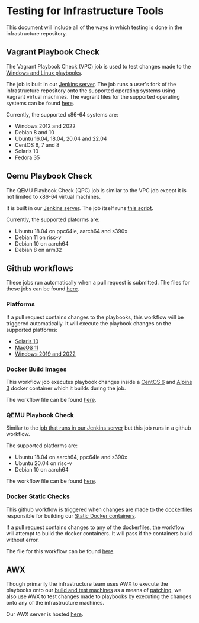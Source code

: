 # Testing for Infrastructure Tools

This document will include all of the ways in which testing is done in the infrastructure repository. 

## Vagrant Playbook Check

The Vagrant Playbook Check (VPC) job is used to test changes made to the [Windows and Linux playbooks](https://github.com/adoptium/infrastructure/tree/master/ansible/playbooks).

The job is built in our [Jenkins server](https://ci.adoptium.net/job/VagrantPlaybookCheck/). The job runs a user's fork of the infrastructure repository onto the supported operating systems using Vagrant virtual machines. The vagrant files for the supported operating systems can be found [here](https://github.com/adoptium/infrastructure/tree/master/ansible/vagrant).

Currently, the supported x86-64 systems are:
- Windows 2012 and 2022
- Debian 8 and 10
- Ubuntu 16.04, 18.04, 20.04 and 22.04
- CentOS 6, 7 and 8
- Solaris 10
- Fedora 35
## Qemu Playbook Check

The QEMU Playbook Check (QPC) job is similar to the VPC job except it is not limited to x86-64 virtual machines.

It is built in our [Jenkins server](https://ci.adoptium.net/job/QEMUPlaybookCheck/). The job itself runs [this script](https://github.com/adoptium/infrastructure/blob/master/ansible/pbTestScripts/qemuPlaybookCheck.sh).

Currently, the supported platorms are:
- Ubuntu 18.04 on ppc64le, aarch64 and s390x
- Debian 11 on risc-v
- Debian 10 on aarch64
- Debian 8 on arm32

## Github workflows

These jobs run automatically when a pull request is submitted. The files for these jobs can be found [here](https://github.com/adoptium/infrastructure/tree/master/.github/workflows). 

### Platforms

If a pull request contains changes to the playbooks, this workflow will be triggered automatically. It will execute the playbook changes on the supported platforms:
- [Solaris 10](https://github.com/adoptium/infrastructure/blob/master/.github/workflows/build_vagrant.yml)
- [MacOS 11](https://github.com/adoptium/infrastructure/blob/master/.github/workflows/build_mac.yml)
- [Windows 2019 and 2022](https://github.com/adoptium/infrastructure/blob/master/.github/workflows/build_wsl.yml)

### Docker Build Images

This workflow job executes playbook changes inside a [CentOS 6](https://github.com/adoptium/infrastructure/blob/master/ansible/docker/Dockerfile.CentOS6) and [Alpine 3](https://github.com/adoptium/infrastructure/blob/master/ansible/docker/Dockerfile.Alpine3) docker container which it builds during the job.

The workflow file can be found [here](https://github.com/adoptium/infrastructure/blob/master/.github/workflows/build.yml).

### QEMU Playbook Check

Similar to the [job that runs in our Jenkins server](https://github.com/adoptium/infrastructure/blob/master/docs/Testing.md#qemu-playbook-check) but this job runs in a github workflow. 

The supported platforms are:
- Ubuntu 18.04 on aarch64, ppc64le and s390x
- Ubuntu 20.04 on risc-v
- Debian 10 on aarch64

The workflow file can be found [here](https://github.com/adoptium/infrastructure/blob/master/.github/workflows/build_qemu.yml).

### Docker Static Checks

This github workflow is triggered when changes are made to the [dockerfiles](https://github.com/adoptium/infrastructure/tree/master/ansible/playbooks/AdoptOpenJDK_Unix_Playbook/roles/DockerStatic/Dockerfiles) responsible for building our [Static Docker containers](https://github.com/adoptium/infrastructure/blob/master/FAQ.md#dockerstatic-test-systems).

If a pull request contains changes to any of the dockerfiles, the workflow will attempt to build the docker containers. It will pass if the containers build without error.

The file for this workflow can be found [here](https://github.com/adoptium/infrastructure/blob/master/.github/workflows/check_dockerstatic.yml).

## AWX

Though primarily the infrastructure team uses AWX to execute the playbooks onto our [build and test machines](https://github.com/adoptium/infrastructure/blob/master/ansible/inventory.yml) as a means of [patching](https://github.com/adoptium/infrastructure/blob/master/FAQ.md#patching), we also use AWX to test changes made to playbooks by executing the changes onto any of the infrastructure machines.

Our AWX server is hosted [here](https://awx2.adoptopenjdk.net/#/login).